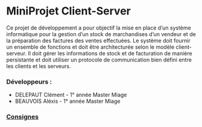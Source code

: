 # MiniProjet Client-Server

Ce projet de développement a pour objectif la mise en place d’un système informatique pour la gestion d’un stock de marchandises d’un vendeur et de la préparation des factures des ventes effectuées. Le système doit fournir un ensemble de fonctions et doit être architecturée selon le modèle client-serveur. Il doit gérer les
informations de stock et de facturation de manière persistante et doit utiliser un protocole de communication bien défini entre les clients et les serveurs.

### Développeurs :
 - DELEPAUT Clément - 1° année Master Miage
 - BEAUVOIS Aléxis  - 1° année Master Miage

### [Consignes](Consignes.pdf)
